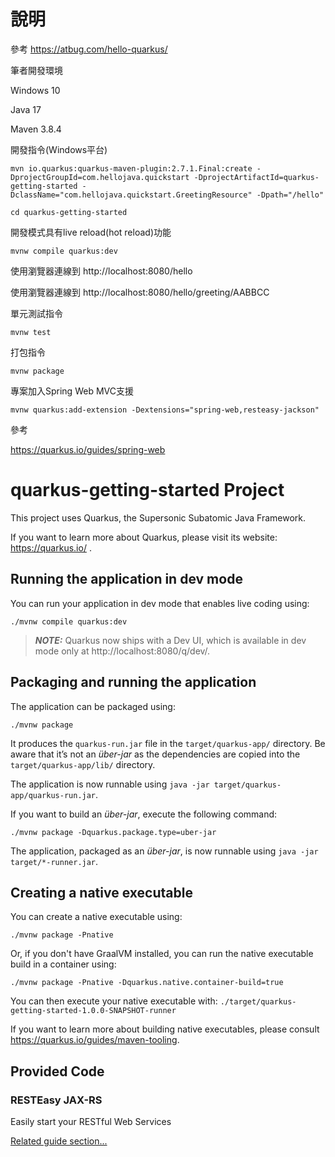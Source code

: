# 說明
參考 https://atbug.com/hello-quarkus/

筆者開發環境

Windows 10

Java 17

Maven 3.8.4


開發指令(Windows平台)
```shell script
mvn io.quarkus:quarkus-maven-plugin:2.7.1.Final:create -DprojectGroupId=com.hellojava.quickstart -DprojectArtifactId=quarkus-getting-started -DclassName="com.hellojava.quickstart.GreetingResource" -Dpath="/hello"
```

```shell script
cd quarkus-getting-started
```

開發模式具有live reload(hot reload)功能
```shell script
mvnw compile quarkus:dev
```
使用瀏覽器連線到 http://localhost:8080/hello

使用瀏覽器連線到 http://localhost:8080/hello/greeting/AABBCC

單元測試指令
```shell script
mvnw test 
```

打包指令
```shell script
mvnw package
```

專案加入Spring Web MVC支援
```shell script
mvnw quarkus:add-extension -Dextensions="spring-web,resteasy-jackson"
```
參考

https://quarkus.io/guides/spring-web

# quarkus-getting-started Project

This project uses Quarkus, the Supersonic Subatomic Java Framework.

If you want to learn more about Quarkus, please visit its website: https://quarkus.io/ .

## Running the application in dev mode

You can run your application in dev mode that enables live coding using:
```shell script
./mvnw compile quarkus:dev
```

> **_NOTE:_**  Quarkus now ships with a Dev UI, which is available in dev mode only at http://localhost:8080/q/dev/.

## Packaging and running the application

The application can be packaged using:
```shell script
./mvnw package
```
It produces the `quarkus-run.jar` file in the `target/quarkus-app/` directory.
Be aware that it’s not an _über-jar_ as the dependencies are copied into the `target/quarkus-app/lib/` directory.

The application is now runnable using `java -jar target/quarkus-app/quarkus-run.jar`.

If you want to build an _über-jar_, execute the following command:
```shell script
./mvnw package -Dquarkus.package.type=uber-jar
```

The application, packaged as an _über-jar_, is now runnable using `java -jar target/*-runner.jar`.

## Creating a native executable

You can create a native executable using: 
```shell script
./mvnw package -Pnative
```

Or, if you don't have GraalVM installed, you can run the native executable build in a container using: 
```shell script
./mvnw package -Pnative -Dquarkus.native.container-build=true
```

You can then execute your native executable with: `./target/quarkus-getting-started-1.0.0-SNAPSHOT-runner`

If you want to learn more about building native executables, please consult https://quarkus.io/guides/maven-tooling.

## Provided Code

### RESTEasy JAX-RS

Easily start your RESTful Web Services

[Related guide section...](https://quarkus.io/guides/getting-started#the-jax-rs-resources)
